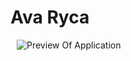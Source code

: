# Ava Ryca

<img src="assets/screenshop.jpg"
     alt="Preview Of Application"
     style=" margin-left: 10px; margin-right: 10px;" />

